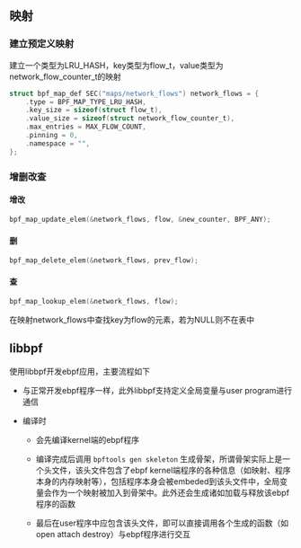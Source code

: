 ## 映射

### 建立预定义映射

建立一个类型为LRU_HASH，key类型为flow_t，value类型为network_flow_counter_t的映射

```c
struct bpf_map_def SEC("maps/network_flows") network_flows = {
    .type = BPF_MAP_TYPE_LRU_HASH,
    .key_size = sizeof(struct flow_t),
    .value_size = sizeof(struct network_flow_counter_t),
    .max_entries = MAX_FLOW_COUNT,
    .pinning = 0,
    .namespace = "",
};
```

### 增删改查

#### 增改

```c
bpf_map_update_elem(&network_flows, flow, &new_counter, BPF_ANY);
```

#### 删

```c
bpf_map_delete_elem(&network_flows, prev_flow);
```

#### 查

```c
bpf_map_lookup_elem(&network_flows, flow);
```

在映射network_flows中查找key为flow的元素，若为NULL则不在表中

## libbpf

使用libbpf开发ebpf应用，主要流程如下

* 与正常开发ebpf程序一样，此外libbpf支持定义全局变量与user program进行通信

* 编译时
  
  * 会先编译kernel端的ebpf程序
  
  * 编译完成后调用 `bpftools gen skeleton` 生成骨架，所谓骨架实际上是一个头文件，该头文件包含了ebpf kernel端程序的各种信息（如映射、程序本身的内存映射等），包括程序本身会被embeded到该头文件中，全局变量会作为一个映射被加入到骨架中。此外还会生成诸如加载与释放该ebpf程序的函数
  
  * 最后在user程序中应包含该头文件，即可以直接调用各个生成的函数（如open attach destroy）与ebpf程序进行交互
